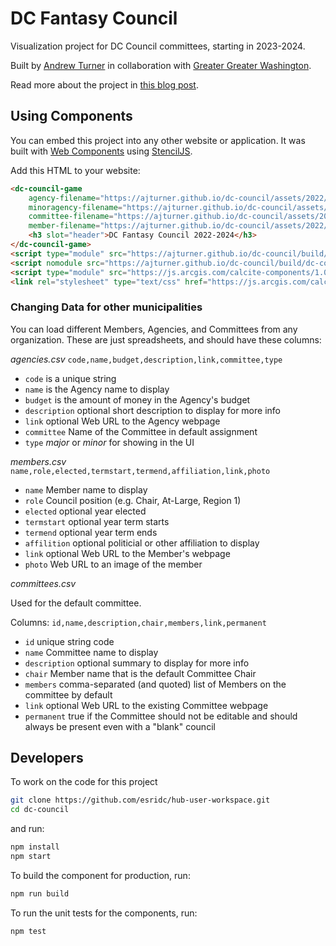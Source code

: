 # DC Fantasy Council 

Visualization project for DC Council committees, starting in 2023-2024. 

Built by [Andrew Turner](https://highearthorbit.com) in collaboration with [Greater Greater Washington](https://ggwash.org/).

Read more about the project in [this blog post](https://highearthorbit.com/articles/civic-council-game/).

## Using Components

You can embed this project into any other website or application. It was built with [Web Components](https://www.webcomponents.org/introduction) using [StencilJS](https://stenciljs.com/). 

Add this HTML to your website:

```html
<dc-council-game
	agency-filename="https://ajturner.github.io/dc-council/assets/2022/agencies.csv"
	minoragency-filename="https://ajturner.github.io/dc-council/assets/2022/minoragencies.csv"
	committee-filename="https://ajturner.github.io/dc-council/assets/2022/committees.csv"
	member-filename="https://ajturner.github.io/dc-council/assets/2022/members.csv">
    <h3 slot="header">DC Fantasy Council 2022-2024</h3>
</dc-council-game>
<script type="module" src="https://ajturner.github.io/dc-council/build/dc-council.esm.js"></script>
<script nomodule src="https://ajturner.github.io/dc-council/build/dc-council.js"></script>
<script type="module" src="https://js.arcgis.com/calcite-components/1.0.0-beta.97/calcite.esm.js"></script>
<link rel="stylesheet" type="text/css" href="https://js.arcgis.com/calcite-components/1.0.0-beta.97/calcite.css" />
```

### Changing Data for other municipalities

You can load different Members, Agencies, and Committees from any organization. These are just spreadsheets, and should have these columns:

_agencies.csv_
`code,name,budget,description,link,committee,type`

- `code` is a unique string
- `name` is the Agency name to display
- `budget` is the amount of money in the Agency's budget
- `description` optional short description to display for more info
- `link` optional Web URL to the Agency webpage
- `committee` Name of the Committee in default assignment
- `type` _major_ or _minor_ for showing in the UI

_members.csv_
`name,role,elected,termstart,termend,affiliation,link,photo`

- `name` Member name to display
- `role` Council position (e.g. Chair, At-Large, Region 1)
- `elected` optional year elected
- `termstart` optional year term starts
- `termend` optional year term ends
- `affilition` optional politicial or other affiliation to display
- `link` optional Web URL to the Member's webpage
- `photo` Web URL to an image of the member

_committees.csv_

Used for the default committee.

Columns: `id,name,description,chair,members,link,permanent`

- `id` unique string code
- `name` Committee name to display
- `description` optional summary to display for more info
- `chair` Member name that is the default Committee Chair
- `members` comma-separated (and quoted) list of Members on the committee by default
- `link` optional Web URL to the existing Committee webpage
- `permanent` true if the Committee should not be editable and should always be present even with a "blank" council

## Developers

To work on the code for this project

```bash
git clone https://github.com/esridc/hub-user-workspace.git
cd dc-council
```

and run:

```bash
npm install
npm start
```

To build the component for production, run:

```bash
npm run build
```

To run the unit tests for the components, run:

```bash
npm test
```
